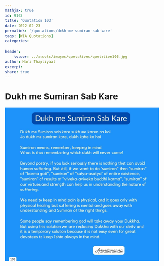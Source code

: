 ```yaml
---
mathjax: true
id: 9103
title: 'Quotation 103'
date: 2022-02-23
permalink: '/quotations/dukh-me-sumiran-sab-kare'
tags: [WIA Quotations] 
categories: 

header:
    teaser: ../assets/images/quotations/quotation103.jpg
author: Hari Thapliyaal 
excerpt:
share: true 
---
```


# Dukh me Sumiran Sab Kare

![Dukh me Sumiran Sab Kare](../assets/images/quotations/quotation103.jpg)
